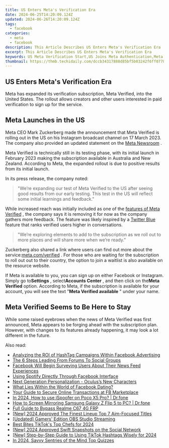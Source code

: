 ```yaml
---
title: US Enters Meta's Verification Era
date: 2024-06-25T14:20:09.124Z
updated: 2024-06-26T14:20:09.124Z
tags:
  - facebook
categories:
  - meta
  - facebook
description: This Article Describes US Enters Meta's Verification Era
excerpt: This Article Describes US Enters Meta's Verification Era
keywords: US Meta Verification Start,US Joins Meta Authentication,Meta Verified America,US Metascore Update,US Enters Meta Auth,USA on Meta Verify,Verified US by Meta
thumbnail: https://thmb.techidaily.com/dccb34317888d85bf5b03242f6ff077822b2720dd93141b57f6f0f2fbe555fd1.jpg
---
```


## US Enters Meta's Verification Era

 Meta has expanded its verification subscription, Meta Verified, into the United States. The rollout allows creators and other users interested in paid verification to sign up for the service.

## Meta Launches in the US

 Meta CEO Mark Zuckerberg made the announcement that Meta Verified is rolling out in the US on his Instagram broadcast channel on 17 March 2023\. The company also provided an updated statement on the [Meta Newsroom](https://about.fb.com/news/2023/02/testing-meta-verified-to-help-creators/) .

 Meta Verified is technically still in its testing phase, with its initial launch in February 2023 making the subscription available in Australia and New Zealand. According to Meta, the expanded rollout is due to positive results from its initial launch.

In its press release, the company noted:

> "We’re expanding our test of Meta Verified to the US after seeing good results from our early testing. This test in the US will reflect some initial learnings and feedback."

 While increased reach was initially included as one of the [features of Meta Verified](https://www.makeuseof.com/what-is-meta-verified-is-it-worth-the-money/) , the company says it is removing it for now as the company gathers more feedback. The feature was likely inspired by a [Twitter Blue](https://www.makeuseof.com/what-is-twitter-blue/) feature that ranks verified users higher in conversations.

> "We’re exploring elements to add to the subscription as we roll out to more places and will share more when we’re ready."

 Zuckerberg also shared a link where users can find out more about the service:[meta.com/verified](https://meta.com/verified) . For those who are waiting for the subscription to roll out out to their country, the option to join a waitlist is also available on the resource website.

 If Meta is available to you, you can sign up on either Facebook or Instagram. Simply go to**Settings** , select**Accounts Center** , and then click on the**Meta Verified** option. According to Meta, if the subscription is available for your account, you will see the text "**Meta Verified available** " under your name.

## Meta Verified Seems to Be Here to Stay

 While some raised eyebrows when the news of Meta Verified was first announced, Meta appears to be forging ahead with the subscription plan. However, with changes to its features already happening, it may look a lot different in the future.


<ins class="adsbygoogle"
     style="display:block"
     data-ad-format="autorelaxed"
     data-ad-client="ca-pub-7571918770474297"
     data-ad-slot="1223367746"></ins>



<ins class="adsbygoogle"
     style="display:block"
     data-ad-client="ca-pub-7571918770474297"
     data-ad-slot="8358498916"
     data-ad-format="auto"
     data-full-width-responsive="true"></ins>

<span class="atpl-alsoreadstyle">Also read:</span>
<div><ul>
<li><a href="https://facebook.techidaily.com/analyzing-the-roi-of-hashtag-campaigns-within-facebook-advertising/"><u>Analyzing the ROI of HashTag Campaigns Within Facebook Advertising</u></a></li>
<li><a href="https://facebook.techidaily.com/the-6-steps-leading-from-forums-to-social-groups/"><u>The 6 Steps Leading From Forums To Social Groups</u></a></li>
<li><a href="https://facebook.techidaily.com/facebook-will-begin-surveying-users-about-their-news-feed-experiences/"><u>Facebook Will Begin Surveying Users About Their News Feed Experiences</u></a></li>
<li><a href="https://facebook.techidaily.com/using-spotify-directly-through-facebook-interface/"><u>Using Spotify Directly Through Facebook Interface</u></a></li>
<li><a href="https://facebook.techidaily.com/next-generation-personalization-oculuss-new-characters/"><u>Next Generation Personalization - Oculus’s New Characters</u></a></li>
<li><a href="https://facebook.techidaily.com/what-lies-within-the-world-of-facebook-dating/"><u>What Lies Within the World of Facebook Dating?</u></a></li>
<li><a href="https://facebook.techidaily.com/your-guide-to-secure-online-transactions-at-fb-marketplace/"><u>Your Guide to Secure Online Transactions at FB Marketplace</u></a></li>
<li><a href="https://pokemon-go-android.techidaily.com/in-2024-how-to-use-ispoofer-on-poco-x5-pro-drfone-by-drfone-virtual-android/"><u>In 2024, How to use iSpoofer on Poco X5 Pro? | Dr.fone</u></a></li>
<li><a href="https://screen-mirror.techidaily.com/how-to-screen-mirroring-samsung-galaxy-z-flip-5-to-pc-drfone-by-drfone-android/"><u>How to Screen Mirroring Samsung Galaxy Z Flip 5 to PC? | Dr.fone</u></a></li>
<li><a href="https://bypass-frp.techidaily.com/full-guide-to-bypass-realme-c67-4g-frp-by-drfone-android/"><u>Full Guide to Bypass Realme C67 4G FRP</u></a></li>
<li><a href="https://desktop-recording.techidaily.com/new-2024-approved-the-finest-lineup-top-7-aim-focused-titles/"><u>[New] 2024 Approved  The Finest Lineup  Top 7 Aim-Focused Titles</u></a></li>
<li><a href="https://video-screen-grab.techidaily.com/updated-gamers-edition-obs-studio-streaming/"><u>[Updated] Gamers' Edition  OBS Studio Streaming</u></a></li>
<li><a href="https://tiktok-videos.techidaily.com/best-bites-tiktoks-top-chefs-for-2024/"><u>Best Bites  TikTok's Top Chefs for 2024</u></a></li>
<li><a href="https://facebook-video-files.techidaily.com/new-2024-approved-swift-snapshots-on-the-social-network/"><u>[New] 2024 Approved  Swift Snapshots on the Social Network</u></a></li>
<li><a href="https://tiktok-videos.techidaily.com/new-step-by-step-guide-to-using-tiktok-hashtags-wisely-for-2024/"><u>[New] Step-by-Step Guide to Using TikTok Hashtags Wisely for 2024</u></a></li>
<li><a href="https://extra-guidance.techidaily.com/in-2024-savvy-sentries-of-the-mind-top-quizzes/"><u>In 2024, Savvy Sentries of the Mind  Top Quizzes</u></a></li>
</ul></div>
